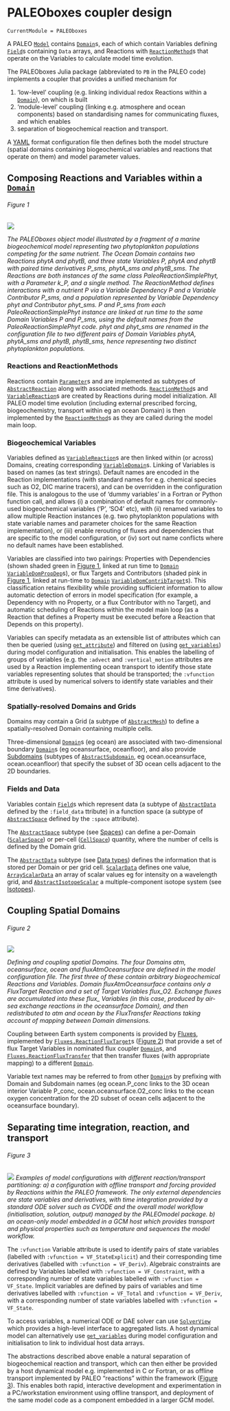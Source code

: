 # PALEOboxes coupler design
```@meta
CurrentModule = PALEOboxes
```
A PALEO [`Model`](@ref) contains [`Domain`](@ref)s, each of which contain Variables defining [`Field`](@ref)s containing `Data` arrays, and Reactions with [`ReactionMethod`](@ref)s that operate on the Variables to calculate model time evolution.

The PALEOboxes Julia package (abbreviated to `PB` in the PALEO code) implements a coupler that provides a unified mechanism for
1. ‘low-level’ coupling (e.g. linking individual redox Reactions within a [`Domain`](@ref)), on which is built
2. ‘module-level’ coupling (linking e.g. atmosphere and ocean components) based on standardising names for communicating fluxes, and which enables
3. separation of biogeochemical reaction and transport. 

A [YAML](https://en.wikipedia.org/wiki/YAML) format configuration file then defines both the model structure (spatial domains containing biogeochemical variables and reactions that operate on them) and model parameter values.

## Composing Reactions and Variables within a [`Domain`](@ref)
###### Figure 1
![](images/ocean_domain.png)

*The PALEOboxes object model illustrated by a fragment of a marine biogeochemical model representing two phytoplankton populations competing for the same nutrient. The Ocean Domain contains two Reactions phytA and phytB, and three state Variables P, phytA and phytB with paired time derivatives P\_sms, phytA\_sms and phytB\_sms. The Reactions are both instances of the same class PaleoReactionSimplePhyt, with a Parameter k\_P, and a single method. The ReactionMethod defines interactions with a nutrient P via a Variable Dependency P and a Variable Contributor P\_sms, and a population represented by Variable Dependency phyt and Contributor phyt\_sms. P and P\_sms from each PaleoReactionSimplePhyt instance are linked at run time to the same Domain Variables P and P\_sms, using the default names from the PaleoReactionSimplePhyt code.  phyt and phyt\_sms are renamed in the configuration file to two different pairs of Domain Variables phytA, phytA\_sms and phytB, phytB\_sms, hence representing two distinct phytoplankton populations.*

### Reactions and ReactionMethods
Reactions contain [`Parameter`](@ref)s and are implemented as subtypes of [`AbstractReaction`](@ref) along with associated methods. [`ReactionMethod`](@ref)s and [`VariableReaction`](@ref)s are created by Reactions during model initialization. All PALEO model time evolution (including external prescribed forcing, biogeochemistry, transport within eg an ocean Domain) is then implemented by the [`ReactionMethod`](@ref)s as they are called during the model main loop.

### Biogeochemical Variables
Variables defined as [`VariableReaction`](@ref)s are then linked within (or across) Domains, creating corresponding [`VariableDomain`](@ref)s.  Linking of Variables is based on names (as text strings).  Default names are encoded in the Reaction implementations (with standard names for e.g. chemical species such as O2, DIC marine tracers), and can be overridden in the configuration file.  This is analogous to the use of ‘dummy variables’ in a Fortran or Python function  call, and allows (i) a combination of default names for commonly-used biogeochemical variables (‘P’, ‘SO4’ etc), with (ii) renamed variables to allow multiple Reaction instances (e.g. two phytoplankton populations with state variable names and parameter choices for the same Reaction implementation),  or (iii) enable rerouting of fluxes and dependencies that are specific to the model configuration, or (iv) sort out name conflicts where no default names have been established.

Variables are classified into two pairings: Properties with Dependencies (shown shaded green in [Figure 1](@ref), linked at run time to [`Domain`](@ref) [`VariableDomPropDep`](@ref)s),  or flux Targets and Contributors (shaded pink in [Figure 1](@ref), linked at run-time to [`Domain`](@ref) [`VariableDomContribTarget`](@ref)s). This classification retains flexibility while providing sufficient information to allow automatic detection of errors in model specification (for example, a Dependency with no Property, or a flux Contributor with no Target), and automatic scheduling of Reactions within the model main loop (as a Reaction that defines a Property must be executed before a Reaction that Depends on this property).

Variables can specify metadata as an extensible list of attributes which can then be queried (using [`get_attribute`](@ref)) and filtered on (using [`get_variables`](@ref)) during model configuration and initialisation. This enables the labelling of groups of variables (e.g. the `:advect` and `:vertical_motion` attributes are used by a Reaction implementing ocean transport to identify those state variables representing solutes that should be transported; the `:vfunction` attribute is used by numerical solvers to identify state variables and their time derivatives).

### Spatially-resolved Domains and Grids
Domains may contain a Grid (a subtype of [`AbstractMesh`](@ref)) to define a spatially-resolved Domain containing multiple cells.

Three-dimensional [`Domain`](@ref)s (eg ocean) are associated with two-dimensional boundary [`Domain`](@ref)s (eg oceansurface, oceanfloor), and also provide [Subdomains](@ref) (subtypes of [`AbstractSubdomain`](@ref), eg ocean.oceansurface, ocean.oceanfloor) that specify the subset of 3D ocean cells adjacent to the 2D boundaries.

### Fields and Data 
Variables contain [`Field`](@ref)s which represent data (a subtype of [`AbstractData`](@ref) defined by the `:field_data` ttribute) in a function space (a subtype of [`AbstractSpace`](@ref) defined by the `:space` attribute).

The [`AbstractSpace`](@ref) subtype (see [Spaces](@ref)) can define a per-Domain ([`ScalarSpace`](@ref)) or per-cell ([`CellSpace`](@ref)) quantity, where the number of cells is defined by the Domain grid.

The [`AbstractData`](@ref) subtype (see [Data types](@ref)) defines the information that is stored per Domain or per grid cell. [`ScalarData`](@ref) defines one value, [`ArrayScalarData`](@ref) an array of scalar values eg for intensity on a wavelength grid, and [`AbstractIsotopeScalar`](@ref) a multiple-component isotope system (see [Isotopes](@ref)).

## Coupling Spatial Domains
###### Figure 2
![](images/multiple_domains.png)

*Defining and coupling spatial Domains.  The four Domains atm, oceansurface, ocean and fluxAtmOceansurface are defined in the model configuration file. The first three of these contain arbitrary biogeochemical Reactions and Variables. Domain fluxAtmOceansurface contains only a FluxTarget Reaction and a set of Target Variables flux_O2. Exchange fluxes are accumulated into these flux_ Variables (in this case, produced by air-sea exchange reactions in the oceansurface Domain), and then redistributed to atm and ocean by the FluxTransfer Reactions taking account of mapping between Domain dimensions.*

Coupling between Earth system components is provided by [Fluxes](@ref), implemented by [`Fluxes.ReactionFluxTarget`](@ref)s ([Figure 2](@ref)) that provide a set of flux Target Variables in nominated flux coupler [`Domain`](@ref)s, and [`Fluxes.ReactionFluxTransfer`](@ref) that then transfer fluxes (with appropriate mapping) to a different [`Domain`](@ref).

Variable text names may be referred to from other [`Domain`](@ref)s by prefixing with Domain and Subdomain names (eg ocean.P\_conc links to the 3D ocean interior Variable P\_conc, ocean.oceansurface.O2\_conc links to the ocean oxygen concentration for the 2D subset of ocean cells adjacent to the oceansurface boundary).

## Separating time integration, reaction, and transport
###### Figure 3
![](images/solver_domains.png)
*Examples of model configurations with different reaction/transport partitioning: a) a configuration with offline transport and forcing provided by Reactions within the PALEO framework. The only external dependencies are state variables and derivatives, with time integration provided by a standard ODE solver such as CVODE and the overall model workflow (initialisation, solution, output) managed by the PALEOmodel package. b) an ocean-only model embedded in a GCM host which provides transport and physical properties such as temperature and sequences the model workflow.*

The `:vfunction` Variable attribute is used to identify pairs of state variables (labelled with `:vfunction = VF_StateExplicit`) and their corresponding time derivatives (labelled with `:vfunction = VF_Deriv`). Algebraic constraints are defined by Variables labelled with `:vfunction = VF_Constraint`, with a corresponding number of state variables labelled with `:vfunction = VF_State`. Implicit variables are defined by pairs of variables and time derivatives labelled with `:vfunction = VF_Total` and  `:vfunction = VF_Deriv`, with a corresponding number of state variables labelled with `:vfunction = VF_State`. 

To access variables, a numerical ODE or DAE solver can use [`SolverView`](@ref) which provides a high-level interface to aggregated lists. A host dynamical model can alternatively use [`get_variables`](@ref) during model configuration and initialisation to link to individual host data arrays.  

The abstractions described above enable a natural separation of biogeochemical reaction and transport, which can then either be provided by a host dynamical model e.g. implemented in C or Fortran, or as offline transport implemented by PALEO “reactions” within the framework ([Figure 3](@ref)). This enables both rapid, interactive development and experimentation in a PC/workstation environment using offline transport, and deployment of the same model code as a component embedded in a larger GCM model.



